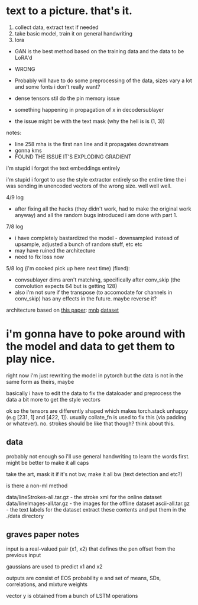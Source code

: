 # text to a picture. that's it.
1. collect data, extract text if needed
2. take basic model, train it on general handwriting
3. lora 

* GAN is the best method based on the training data and the data to be LoRA'd
* WRONG
* Probably will have to do some preprocessing of the data, sizes vary a lot and some fonts i don't really want?

* dense tensors stil do the pin memory issue
* something happening in propagation of x in decodersublayer
* the issue might be with the text mask (why the hell is is (1, 3)) 

notes:
* line 258 mha is the first nan line and it propagates downstream
* gonna kms
* FOUND THE ISSUE IT'S EXPLODING GRADIENT

i'm stupid i forgot the text embeddings entirely

i'm stupid i forgot to use the style extractor entirely so the entire time the i was sending in unencoded vectors of the wrong size. well well well.

4/9 log
* after fixing all the hacks (they didn't work, had to make the original work anyway) and all the random bugs introduced i am done with part 1.

7/8 log
* i have completely bastardized the model - downsampled instead of upsample, adjusted a bunch of random stuff, etc etc
* may have ruined the architecture
* need to fix loss now

5/8 log (i'm cooked pick up here next time) (fixed):
* convsublayer dims aren't matching, specifically after conv_skip (the convolution expects 64 but is getting 128)
* also i'm not sure if the transpose (to accomodate for channels in conv_skip) has any effects in the future. maybe reverse it?

architecture based on [this paper](https://arxiv.org/pdf/2011.06704):
[mnb](src/mobilenetbased.png)
[dataset](https://fki.tic.heia-fr.ch/databases/download-the-iam-on-line-handwriting-database)

# i'm gonna have to poke around with the model and data to get them to play nice. 
right now i'm just rewriting the model in pytorch but the data is not in the same form as theirs, maybe 

basically i have to edit the data to fix the dataloader and preprocess the data a bit more to get the style vectors

ok so the tensors are differently shaped which makes torch.stack unhappy (e.g [231, 1] and [422, 1]). usually collate_fn is used to fix this (via padding or whatever). no. strokes should be like that though? think about this.

## data
probably not enough so i'll use general handwriting to learn the words first. might be better to make it all caps

take the art, mask it if it's not bw, make it all bw (text detection and etc?)

is there a non-ml method

data/lineStrokes-all.tar.gz - the stroke xml for the online dataset 
data/lineImages-all.tar.gz - the images for the offline dataset 
ascii-all.tar.gz - the text labels for the dataset extract these contents and put them in the ./data directory

## graves paper notes
input is a real-valued pair (x1, x2) that defines the pen offset from the previous input

gaussians are used to predict x1 and x2

outputs are consist of EOS probability e and set of means, SDs, correlations, and mixture weights

vector y is obtained from a bunch of LSTM operations


